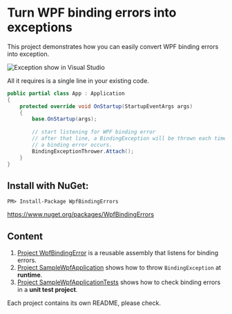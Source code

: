 Turn WPF binding errors into exceptions
=

This project demonstrates how you can easily convert WPF binding errors into exception.
    
![Exception show in Visual Studio](SampleWpfApplication/Pictures/XamlParseException.png)

All it requires is a single line in your existing code.
    
```csharp
public partial class App : Application
{
    protected override void OnStartup(StartupEventArgs args)
    {
        base.OnStartup(args);
        
        // start listening for WPF binding error
        // after that line, a BindingException will be thrown each time
        // a binding error occurs.
        BindingExceptionThrower.Attach();
    }
}
```

Install with NuGet:
-

    PM> Install-Package WpfBindingErrors

https://www.nuget.org/packages/WpfBindingErrors


Content
-

 1. [Project WpfBindingError](WpfBindingErrors) is a reusable assembly that listens for binding errors.
 2. [Project SampleWpfApplication](SampleWpfApplication) shows how to throw `BindingException` at **runtime**.
 3. [Project SampleWpfApplicationTests](SampleWpfApplicationTests) shows how to check binding errors in a **unit test project**.
 
Each project contains its own README, please check.

